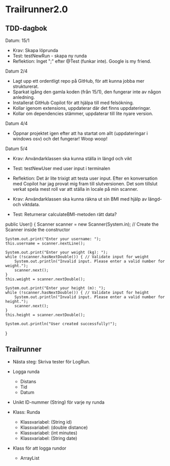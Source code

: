 # Trailrunner2.0
## TDD-dagbok
Datum: 15/1
* Krav: Skapa löprunda
* Test: testNewRun - skapa ny runda
* Reflektion: Inget ";" efter @Test (funkar inte). Google is my friend. 

Datum 2/4
* Lagt upp ett ordentligt repo på GitHub, för att kunna jobba mer strukturerat. 
* Sparkat igång den gamla koden (från 15/1), den fungerar inte av någon anledning. 
* Installerat GitHub Copilot för att hjälpa till med felsökning.
* Kollar igenom extensions, uppdaterar där det finns uppdateringar.
* Kollar om dependencies stämmer, uppdaterar till lite nyare version.

Datum 4/4
* Öppnar projektet igen efter att ha startat om allt (uppdateringar i windows osv) och det fungerar! Woop woop!

Datum 5/4
* Krav: Användarklassen ska kunna ställa in längd och vikt
* Test: testNewUser med user input i terminalen
* Reflektion: Det är lite trixigt att testa user input. Efter en konversation med Copilot har jag provat mig fram till slutversionen. Det som tillslut verkat spela mest roll var att ställa in locale på min scanner. 

* Krav: Användarklassen ska kunna räkna ut sin BMI med hjälp av längd- och viktdata.
* Test: Returnerar calculateBMI-metoden rätt data? 


public User() {
    Scanner scanner = new Scanner(System.in); // Create the Scanner inside the constructor

    System.out.print("Enter your username: ");
    this.username = scanner.nextLine();

    System.out.print("Enter your weight (kg): ");
    while (!scanner.hasNextDouble()) { // Validate input for weight
        System.out.println("Invalid input. Please enter a valid number for weight.");
        scanner.next();
    }
    this.weight = scanner.nextDouble();

    System.out.print("Enter your height (m): ");
    while (!scanner.hasNextDouble()) { // Validate input for height
        System.out.println("Invalid input. Please enter a valid number for height.");
        scanner.next();
    }
    this.height = scanner.nextDouble();

    System.out.println("User created successfully!");
}



## Trailrunner
*   Nästa steg: Skriva tester för LogRun.
*   Logga runda
    * Distans
    * Tid
    * Datum
* Unikt ID-nummer (String) för varje ny runda


* Klass: Runda
    * Klassvariabel: (String id)
    * Klassvariabel: (double distance)
    * Klassvariabel: (int minutes)
    * Klassvariabel: (String date)
* Klass för att logga rundor
    * ArrayList
